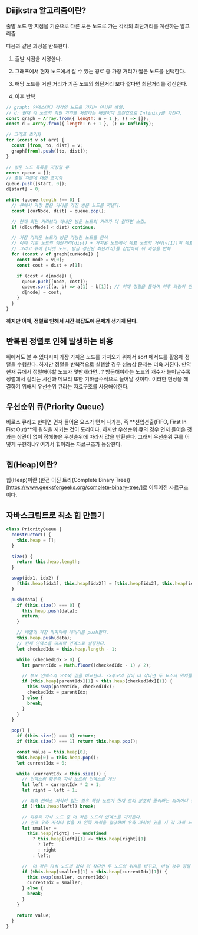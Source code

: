 ## Diijkstra 알고리즘이란?

출발 노드 한 지점을 기준으로 다른 모든 노드로 가는 각각의 최단거리를 계산하는 알고리즘

다음과 같은 과정을 반복한다.

1. 출발 지점을 지정한다.

2. 그래프에서 현재 노드에서 갈 수 있는 경로 중 가장 거리가 짧은 노드를 선택한다.

3. 해당 노드를 거친 거리가 기존 노드의 최단거리 보다 짧다면 최단거리를 갱신한다.

4. 이후 반복

```js
// graph: 인덱스마다 각각의 노드를 가지는 이차원 배열.
// d: 현재 각 노드의 최단 거리를 저장하는 배열이며 초깃값으로 Infinity를 가진다.
const graph = Array.from({ length: n + 1 }, () => []);
const d = Array.from({ length: n + 1 }, () => Infinity);

// 그래프 초기화
for (const v of arr) {
  const [from, to, dist] = v;
  graph[from].push([to, dist]);
}

// 방문 노드 목록을 저장할 큐
const queue = [];
// 출발 지점에 대한 초기화
queue.push([start, 0]);
d[start] = 0;

while (queue.length !== 0) {
  // 큐에서 가장 짧은 거리를 가진 방문 노드를 꺼낸다.
  const [curNode, dist] = queue.pop();

  // 현재 최단 거리보다 꺼내온 방문 노드의 거리가 더 길다면 스킵.
  if (d[curNode] < dist) continue;

  // 가장 가까운 노드가 방문 가능한 노드를 탐색
  // 이때 기존 노드의 최단거리(dist) + 가져온 노드에서 목표 노드의 거리(v[1])이 목표 노드의 기존 최단거리보다 짧을 경우 최단거리를 갱신한다.
  // 그리고 큐에 [타켓 노드, 방금 갱신된 최단거리]를 삽입하여 위 과정을 반복
  for (const v of graph[curNode]) {
    const node = v[0];
    const cost = dist + v[1];

    if (cost < d[node]) {
      queue.push([node, cost]);
      queue.sort((a, b) => a[1] - b[1]); // 이때 정렬을 통하여 이후 과정이 반복되더라도 pop()으로 가장 가까운 노드를 반환하도록 설정한다.
      d[node] = cost;
    }
  }
}
```

**하지만 이때, 정렬로 인해서 시간 복잡도에 문제가 생기게 된다.**

## 반복된 정렬로 인해 발생하는 비용

위에서도 볼 수 있다시피 가장 가까운 노드를 가져오기 위해서 sort 메서드를 활용해 정렬을 수행한다. 하지만 정렬을 반복적으로 실행할 경우 성능상 문제는 더욱 커진다. 만약 현재 큐에서 정렬해야할 노드가 몇만개라면...? 방문해야하는 노드의 개수가 늘어날수록 정렬에서 걸리는 시간과 메모리 또한 기하급수적으로 늘어날 것이다. 이러한 현상을 해결하기 위해서 우선순위 큐라는 자료구조를 사용해야한다.

## 우선순위 큐(Priority Queue)

비로소 큐라고 한다면 먼저 들어온 요소가 먼저 나가는, 즉 **선입선출(FIFO, First In Fist Out)**의 원칙을 지키는 것이 도리이다. 하지만 우선순위 큐의 경우 먼저 들어온 것과는 상관이 없이 정해놓은 우선순위에 따라서 값을 반환한다.
그래서 우선순위 큐를 어떻게 구현하냐? 여기서 힙이라는 자료구조가 등장한다.

## 힙(Heap)이란?

힙(Heap)이란 (완전 이진 트리(Complete Binary Tree))[https://www.geeksforgeeks.org/complete-binary-tree/]로 이루어진 자료구조이다.

## 자바스크립트로 최소 힙 만들기

```js
class PriorityQueue {
  constructor() {
    this.heap = [];
  }

  size() {
    return this.heap.length;
  }

  swap(idx1, idx2) {
    [this.heap[idx1], this.heap[idx2]] = [this.heap[idx2], this.heap[idx1]];
  }

  push(data) {
    if (this.size() === 0) {
      this.heap.push(data);
      return;
    }

    // 배열의 가장 마지막에 데이터를 push한다.
    this.heap.push(data);
    // 현재 인덱스를 마지막 인덱스로 설정한다.
    let checkedIdx = this.heap.length - 1;

    while (checkedIdx > 0) {
      let parentIdx = Math.floor((checkedIdx - 1) / 2);

      // 부모 인덱스의 요소와 값을 비교한다. ->부모의 값이 더 작다면 두 요소의 위치를 바꾸고 현재 인덱스를 부모 인덱스로 교체한다.
      if (this.heap[parentIdx][1] > this.heap[checkedIdx][1]) {
        this.swap(parentIdx, checkedIdx);
        checkedIdx = parentIdx;
      } else {
        break;
      }
    }
  }

  pop() {
    if (this.size() === 0) return;
    if (this.size() === 1) return this.heap.pop();

    const value = this.heap[0];
    this.heap[0] = this.heap.pop();
    let currentIdx = 0;

    while (currentIdx < this.size()) {
      // 인덱스의 좌우측 자식 노드의 인덱스를 계산
      let left = currentIdx * 2 + 1;
      let right = left + 1;

      // 좌측 인덱스 자식이 없는 경우 해당 노드가 현재 트리 분포의 끝이라는 의미이니 정렬을 종료
      if (!this.heap[left]) break;

      // 좌우측 자식 노드 중 더 작은 노드의 인덱스를 가져온다.
      // 만약 우측 자식이 없을 시 왼쪽 자식을 할당하며 우측 자식이 있을 시 각 자식 노드의 값을 비교
      let smaller =
        this.heap[right] !== undefined
          ? this.heap[left][1] <= this.heap[right][1]
            ? left
            : right
          : left;

      //  더 작은 자식 노드의 값이 더 작다면 두 노드의 위치를 바꾸고, 아닐 경우 정렬 로직을 종료
      if (this.heap[smaller][1] < this.heap[currentIdx][1]) {
        this.swap(smaller, currentIdx);
        currentIdx = smaller;
      } else {
        break;
      }
    }

    return value;
  }
}
```
